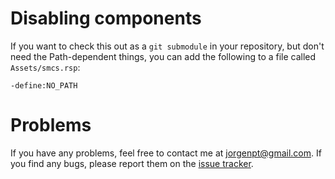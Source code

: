# Disabling components

If you want to check this out as a `git submodule` in your repository, but don't
need the Path-dependent things, you can add the following to a file called
`Assets/smcs.rsp`:

    -define:NO_PATH

# Problems

If you have any problems, feel free to contact me at jorgenpt@gmail.com. If you
find any bugs, please report them on the [issue tracker][issues].

[issues]: https://github.com/jorgenpt/unity-utilities/issues
